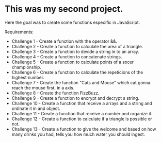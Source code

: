 # This was my second project. 
  
Here the goal was to create some functions especific in JavaScript.  
  
Requirements:  
- Challenge 1 - Create a function with the operator &&.  
- Challenge 2 - Create a function to calculate the area of a triangle.  
- Challenge 3 - Create a function to devide a string in to an array.  
- Challenge 4 - Create a function to concatenate strings.  
- Challenge 5 - Create a function to calculate points of a socer championship.  
- Challenge 6 - Create a function to calculate the repeticions of the highest number.  
- Challenge 7 - Create the function "Cats and Mouse" which cat gonna reach the mouse first, in a axis.  
- Challenge 8 - Create the function FizzBuzz.  
- Challenge 9 - Create a function to encrypt and decrypt a string.  
- Challenge 10 - Create a function that receive a arrays and a string and ordinate it in and object.  
- Challenge 11 - Create a function that receive a number and organize it.  
- Challenge 12 - Create a function to calculate if a triangle is possible or not.  
- Challenge 13 - Create a function to give the welcome and based on how many drinks you had, tells you how much water you should ingest.  
